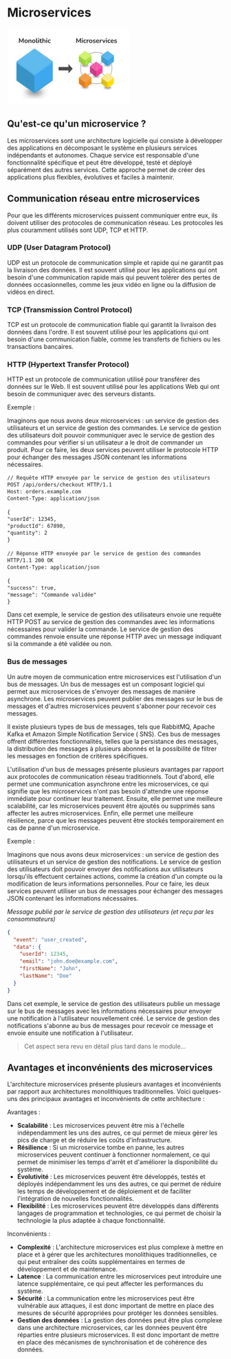 # Microservices

![microservice.jpeg](assets/microservice.jpeg)

## Qu'est-ce qu'un microservice ?

Les microservices sont une architecture logicielle qui consiste à développer des applications en décomposant le système
en plusieurs services indépendants et autonomes. Chaque service est responsable d'une fonctionnalité spécifique et peut
être développé, testé et déployé séparément des autres services. Cette approche permet de créer des applications plus
flexibles, évolutives et faciles à maintenir.

## Communication réseau entre microservices

Pour que les différents microservices puissent communiquer entre eux, ils doivent utiliser des protocoles de
communication réseau. Les protocoles les plus couramment utilisés sont UDP, TCP et HTTP.

### UDP (User Datagram Protocol)

UDP est un protocole de communication simple et rapide qui ne garantit pas la livraison des données. Il est souvent
utilisé pour les applications qui ont besoin d'une communication rapide mais qui peuvent tolérer des pertes de données
occasionnelles, comme les jeux vidéo en ligne ou la diffusion de vidéos en direct.

### TCP (Transmission Control Protocol)

TCP est un protocole de communication fiable qui garantit la livraison des données dans l'ordre. Il est souvent utilisé
pour les applications qui ont besoin d'une communication fiable, comme les transferts de fichiers ou les transactions
bancaires.

### HTTP (Hypertext Transfer Protocol)

HTTP est un protocole de communication utilisé pour transférer des données sur le Web. Il est souvent utilisé pour les
applications Web qui ont besoin de communiquer avec des serveurs distants.

Exemple :

Imaginons que nous avons deux microservices : un service de gestion des utilisateurs et un service de gestion des
commandes. Le service de gestion des utilisateurs doit pouvoir communiquer avec le service de gestion des commandes
pour vérifier si un utilisateur a le droit de commander un produit. Pour ce faire, les deux services peuvent utiliser
le protocole HTTP pour échanger des messages JSON contenant les informations nécessaires.

```http request
// Requête HTTP envoyée par le service de gestion des utilisateurs
POST /api/orders/checkout HTTP/1.1
Host: orders.example.com
Content-Type: application/json

{
"userId": 12345,
"productId": 67890,
"quantity": 2
}

// Réponse HTTP envoyée par le service de gestion des commandes
HTTP/1.1 200 OK
Content-Type: application/json

{
"success": true,
"message": "Commande validée"
}
```

Dans cet exemple, le service de gestion des utilisateurs envoie une requête HTTP POST au service de gestion des
commandes avec les informations nécessaires pour valider la commande. Le service de gestion des commandes renvoie
ensuite une réponse HTTP avec un message indiquant si la commande a été validée ou non.

### Bus de messages

Un autre moyen de communication entre microservices est l'utilisation d'un bus de messages. Un bus de messages est un
composant logiciel qui permet aux microservices de s'envoyer des messages de manière asynchrone. Les microservices
peuvent publier des messages sur le bus de messages et d'autres microservices peuvent s'abonner pour recevoir ces
messages.

Il existe plusieurs types de bus de messages, tels que RabbitMQ, Apache Kafka et Amazon Simple Notification Service (
SNS). Ces bus de messages offrent différentes fonctionnalités, telles que la persistance des messages, la distribution
des messages à plusieurs abonnés et la possibilité de filtrer les messages en fonction de critères spécifiques.

L'utilisation d'un bus de messages présente plusieurs avantages par rapport aux protocoles de communication réseau
traditionnels. Tout d'abord, elle permet une communication asynchrone entre les microservices, ce qui signifie que les
microservices n'ont pas besoin d'attendre une réponse immédiate pour continuer leur traitement. Ensuite, elle permet une
meilleure scalabilité, car les microservices peuvent être ajoutés ou supprimés sans affecter les autres microservices.
Enfin, elle permet une meilleure résilience, parce que les messages peuvent être stockés temporairement en cas de panne
d'un microservice.

Exemple :

Imaginons que nous avons deux microservices : un service de gestion des utilisateurs et un service de gestion des
notifications. Le service de gestion des utilisateurs doit pouvoir envoyer des notifications aux utilisateurs lorsqu'ils
effectuent certaines actions, comme la création d'un compte ou la modification de leurs informations personnelles. Pour
ce faire, les deux services peuvent utiliser un bus de messages pour échanger des messages JSON contenant les
informations nécessaires.

*Message publié par le service de gestion des utilisateurs (et reçu par les consommateurs)*
```json
{
  "event": "user_created",
  "data": {
    "userId": 12345,
    "email": "john.doe@example.com",
    "firstName": "John",
    "lastName": "Doe"
  }
}
```

Dans cet exemple, le service de gestion des utilisateurs publie un message sur le bus de messages avec les informations
nécessaires pour envoyer une notification à l'utilisateur nouvellement créé. Le service de gestion des notifications
s'abonne au bus de messages pour recevoir ce message et envoie ensuite une notification à l'utilisateur.

> Cet aspect sera revu en détail plus tard dans le module...

## Avantages et inconvénients des microservices

L'architecture microservices présente plusieurs avantages et inconvénients par rapport aux architectures monolithiques
traditionnelles. Voici quelques-uns des principaux avantages et inconvénients de cette architecture :

Avantages :

* **Scalabilité** : Les microservices peuvent être mis à l'échelle indépendamment les uns des autres, ce qui permet de
  mieux gérer les pics de charge et de réduire les coûts d'infrastructure.
* **Résilience** : Si un microservice tombe en panne, les autres microservices peuvent continuer à fonctionner
  normalement, ce qui permet de minimiser les temps d'arrêt et d'améliorer la disponibilité du système.
* **Évolutivité** : Les microservices peuvent être développés, testés et déployés indépendamment les uns des autres, ce
  qui permet de réduire les temps de développement et de déploiement et de faciliter l'intégration de nouvelles
  fonctionnalités.
* **Flexibilité** : Les microservices peuvent être développés dans différents langages de programmation et technologies,
  ce qui permet de choisir la technologie la plus adaptée à chaque fonctionnalité.

Inconvénients :

* **Complexité** : L'architecture microservices est plus complexe à mettre en place et à gérer que les architectures
  monolithiques traditionnelles, ce qui peut entraîner des coûts supplémentaires en termes de développement et de
  maintenance.
* **Latence** : La communication entre les microservices peut introduire une latence supplémentaire, ce qui peut
  affecter les performances du système.
* **Sécurité** : La communication entre les microservices peut être vulnérable aux attaques, il est donc important de
  mettre en place des mesures de sécurité appropriées pour protéger les données sensibles.
* **Gestion des données** : La gestion des données peut être plus complexe dans une architecture microservices, car les
  données peuvent être réparties entre plusieurs microservices. Il est donc important de mettre en place des mécanismes
  de synchronisation et de cohérence des données.